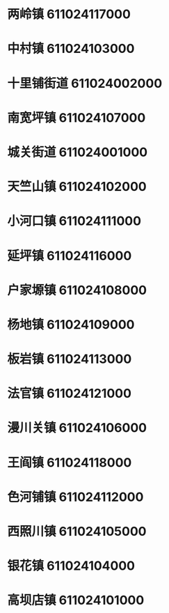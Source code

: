 # 两岭镇 611024117000
# 中村镇 611024103000
# 十里铺街道 611024002000
# 南宽坪镇 611024107000
# 城关街道 611024001000
# 天竺山镇 611024102000
# 小河口镇 611024111000
# 延坪镇 611024116000
# 户家塬镇 611024108000
# 杨地镇 611024109000
# 板岩镇 611024113000
# 法官镇 611024121000
# 漫川关镇 611024106000
# 王阎镇 611024118000
# 色河铺镇 611024112000
# 西照川镇 611024105000
# 银花镇 611024104000
# 高坝店镇 611024101000
